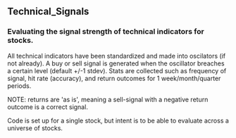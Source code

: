 ## Technical_Signals
### Evaluating the signal strength of technical indicators for stocks.

All technical indicators have been standardized and made into oscilators (if not already).
A buy or sell signal is generated when the oscillator breaches a certain level (default +/-1 stdev).
Stats are collected such as frequency of signal, hit rate (accuracy), and return outcomes for 
1 week/month/quarter periods.

NOTE: returns are 'as is', meaning a sell-signal with a negative return outcome is a correct signal.

Code is set up for a single stock, but intent is to be able to evaluate across a universe of stocks. 
